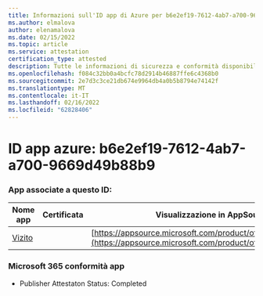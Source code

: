 ```yaml
---
title: Informazioni sull'ID app di Azure per b6e2ef19-7612-4ab7-a700-9669d49b88b9
ms.author: elmalova
author: elenamalova
ms.date: 02/15/2022
ms.topic: article
ms.service: attestation
certification_type: attested
description: Tutte le informazioni di sicurezza e conformità disponibili per b6e2ef19-7612-4ab7-a700-9669d49b88b9.
ms.openlocfilehash: f084c32bb0a4bcfc78d2914b46887ffe6c4368b0
ms.sourcegitcommit: 2e7d3c3ce21db674e9964db4a0b5b8794e74142f
ms.translationtype: MT
ms.contentlocale: it-IT
ms.lasthandoff: 02/16/2022
ms.locfileid: "62828406"
---
```

# <a name="azure-app-id-b6e2ef19-7612-4ab7-a700-9669d49b88b9"></a>ID app azure: b6e2ef19-7612-4ab7-a700-9669d49b88b9


### <a name="apps-associated-with-this-id"></a>App associate a questo ID:
| **Nome app** | **Certificata** | **Visualizzazione in AppSource** |
|--------------|---------------|-----------------------|
| [Vizito](https://docs.microsoft.com/microsoft-365-app-certification/forward/WA200003170) |  | [https://appsource.microsoft.com/product/office/WA200003170](https://appsource.microsoft.com/product/office/WA200003170) |

### <a name="microsoft-365-app-compliance-status"></a>Microsoft 365 conformità app
- Publisher Attestaton Status: Completed
